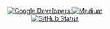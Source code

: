 <p align="center">
    <a href="https://devlibrary.withgoogle.com/authors/AndroidPoet">
        <img alt="Google Developers" src="https://user-images.githubusercontent.com/13647384/162663007-d911f6ce-ac1b-4754-a63b-eadbef38087f.svg"/>
    </a>
    <a href="https://medium.com/@androidpoet">
        <img alt="Medium" src="https://user-images.githubusercontent.com/13647384/162663072-9d93cb76-1af0-49fc-b003-372e536ae171.svg"/>
    </a>
    <br/>
    <a href="https://github.com/AndroidPoet">
        <img alt="GitHub Status" src="https://github-readme-stats.vercel.app/api?username=AndroidPoet&hide=contribs&show_icons=true&include_all_commits=true&count_private=true"/>
    </a>
</p>
